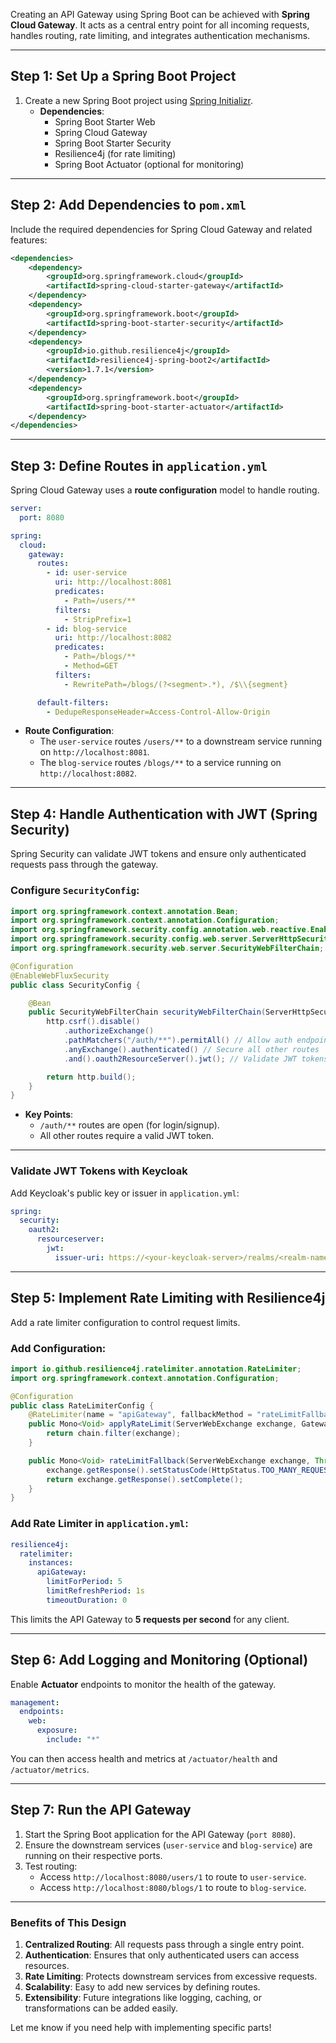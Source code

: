 Creating an API Gateway using Spring Boot can be achieved with **Spring Cloud Gateway**. It acts as a central entry point for all incoming requests, handles routing, rate limiting, and integrates authentication mechanisms.

---

## Step 1: Set Up a Spring Boot Project

1. Create a new Spring Boot project using [Spring Initializr](https://start.spring.io/).
   - **Dependencies**:
     - Spring Boot Starter Web
     - Spring Cloud Gateway
     - Spring Boot Starter Security
     - Resilience4j (for rate limiting)
     - Spring Boot Actuator (optional for monitoring)

---

## Step 2: Add Dependencies to `pom.xml`

Include the required dependencies for Spring Cloud Gateway and related features:

```xml
<dependencies>
    <dependency>
        <groupId>org.springframework.cloud</groupId>
        <artifactId>spring-cloud-starter-gateway</artifactId>
    </dependency>
    <dependency>
        <groupId>org.springframework.boot</groupId>
        <artifactId>spring-boot-starter-security</artifactId>
    </dependency>
    <dependency>
        <groupId>io.github.resilience4j</groupId>
        <artifactId>resilience4j-spring-boot2</artifactId>
        <version>1.7.1</version>
    </dependency>
    <dependency>
        <groupId>org.springframework.boot</groupId>
        <artifactId>spring-boot-starter-actuator</artifactId>
    </dependency>
</dependencies>
```

---

## Step 3: Define Routes in `application.yml`

Spring Cloud Gateway uses a **route configuration** model to handle routing.

```yaml
server:
  port: 8080

spring:
  cloud:
    gateway:
      routes:
        - id: user-service
          uri: http://localhost:8081
          predicates:
            - Path=/users/**
          filters:
            - StripPrefix=1
        - id: blog-service
          uri: http://localhost:8082
          predicates:
            - Path=/blogs/**
            - Method=GET
          filters:
            - RewritePath=/blogs/(?<segment>.*), /$\\{segment}

      default-filters:
        - DedupeResponseHeader=Access-Control-Allow-Origin

```

- **Route Configuration**:
  - The `user-service` routes `/users/**` to a downstream service running on `http://localhost:8081`.
  - The `blog-service` routes `/blogs/**` to a service running on `http://localhost:8082`.

---

## Step 4: Handle Authentication with JWT (Spring Security)

Spring Security can validate JWT tokens and ensure only authenticated requests pass through the gateway.

### Configure `SecurityConfig`:

```java
import org.springframework.context.annotation.Bean;
import org.springframework.context.annotation.Configuration;
import org.springframework.security.config.annotation.web.reactive.EnableWebFluxSecurity;
import org.springframework.security.config.web.server.ServerHttpSecurity;
import org.springframework.security.web.server.SecurityWebFilterChain;

@Configuration
@EnableWebFluxSecurity
public class SecurityConfig {

    @Bean
    public SecurityWebFilterChain securityWebFilterChain(ServerHttpSecurity http) {
        http.csrf().disable()
            .authorizeExchange()
            .pathMatchers("/auth/**").permitAll() // Allow auth endpoints
            .anyExchange().authenticated() // Secure all other routes
            .and().oauth2ResourceServer().jwt(); // Validate JWT tokens

        return http.build();
    }
}
```

- **Key Points**:
  - `/auth/**` routes are open (for login/signup).
  - All other routes require a valid JWT token.

---

### Validate JWT Tokens with Keycloak

Add Keycloak's public key or issuer in `application.yml`:

```yaml
spring:
  security:
    oauth2:
      resourceserver:
        jwt:
          issuer-uri: https://<your-keycloak-server>/realms/<realm-name>
```

---

## Step 5: Implement Rate Limiting with Resilience4j

Add a rate limiter configuration to control request limits.

### Add Configuration:

```java
import io.github.resilience4j.ratelimiter.annotation.RateLimiter;
import org.springframework.context.annotation.Configuration;

@Configuration
public class RateLimiterConfig {
    @RateLimiter(name = "apiGateway", fallbackMethod = "rateLimitFallback")
    public Mono<Void> applyRateLimit(ServerWebExchange exchange, GatewayFilterChain chain) {
        return chain.filter(exchange);
    }

    public Mono<Void> rateLimitFallback(ServerWebExchange exchange, Throwable t) {
        exchange.getResponse().setStatusCode(HttpStatus.TOO_MANY_REQUESTS);
        return exchange.getResponse().setComplete();
    }
}
```

### Add Rate Limiter in `application.yml`:

```yaml
resilience4j:
  ratelimiter:
    instances:
      apiGateway:
        limitForPeriod: 5
        limitRefreshPeriod: 1s
        timeoutDuration: 0
```

This limits the API Gateway to **5 requests per second** for any client.

---

## Step 6: Add Logging and Monitoring (Optional)

Enable **Actuator** endpoints to monitor the health of the gateway.

```yaml
management:
  endpoints:
    web:
      exposure:
        include: "*"
```

You can then access health and metrics at `/actuator/health` and `/actuator/metrics`.

---

## Step 7: Run the API Gateway

1. Start the Spring Boot application for the API Gateway (`port 8080`).
2. Ensure the downstream services (`user-service` and `blog-service`) are running on their respective ports.
3. Test routing:
   - Access `http://localhost:8080/users/1` to route to `user-service`.
   - Access `http://localhost:8080/blogs/1` to route to `blog-service`.

---

### Benefits of This Design
1. **Centralized Routing**: All requests pass through a single entry point.
2. **Authentication**: Ensures that only authenticated users can access resources.
3. **Rate Limiting**: Protects downstream services from excessive requests.
4. **Scalability**: Easy to add new services by defining routes.
5. **Extensibility**: Future integrations like logging, caching, or transformations can be added easily.

Let me know if you need help with implementing specific parts!